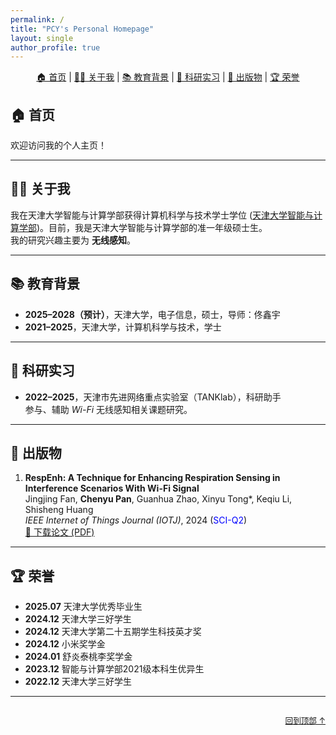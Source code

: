 ```yaml
---
permalink: /
title: "PCY's Personal Homepage"
layout: single
author_profile: true
---
```


<!-- 索引导航栏 -->
<div style="text-align: center; margin-bottom: 20px;">
  <a href="#home">🏠 首页</a> |
  <a href="#about-me">👨‍🎓 关于我</a> |
  <a href="#education">📚 教育背景</a> |
  <a href="#research">🔬 科研实习</a> |
  <a href="#publications">📝 出版物</a> |
  <a href="#awards">🏆 荣誉</a>
</div>

<!-- 页面内容 -->

## <span id="home">🏠 首页</span>

欢迎访问我的个人主页！

---

## <span id="about-me">👨‍🎓 关于我</span>

我在天津大学智能与计算学部获得计算机科学与技术学士学位 ([天津大学智能与计算学部](https://cic.tju.edu.cn/))。目前，我是天津大学智能与计算学部的准一年级硕士生。  
我的研究兴趣主要为 **无线感知**。

---

## <span id="education">📚 教育背景</span>

- **2025–2028（预计）**，天津大学，电子信息，硕士，导师：佟鑫宇  
- **2021–2025**，天津大学，计算机科学与技术，学士

---

## <span id="research">🔬 科研实习</span>

- **2022–2025**，天津市先进网络重点实验室（TANKlab），科研助手  
  参与、辅助 *Wi-Fi* 无线感知相关课题研究。

---

## <span id="publications">📝 出版物</span>

1. **RespEnh: A Technique for Enhancing Respiration Sensing in Interference Scenarios With Wi-Fi Signal**  
   Jingjing Fan, **Chenyu Pan**, Guanhua Zhao, Xinyu Tong*, Keqiu Li, Shisheng Huang  
   *IEEE Internet of Things Journal (IOTJ)*, 2024 (<font color="blue">SCI-Q2</font>)  
   [📄 下载论文 (PDF)](/files/RespEnh_A_Technique_for_Enhancing_Respiration_Sensing_in_Interference_Scenarios_With_Wi-Fi_Signal.pdf)

---

## <span id="awards">🏆 荣誉</span>

- **2025.07** 天津大学优秀毕业生
- **2024.12** 天津大学三好学生
- **2024.12** 天津大学第二十五期学生科技英才奖
- **2024.12** 小米奖学金
- **2024.01** 舒炎泰桃李奖学金
- **2023.12** 智能与计算学部2021级本科生优异生
- **2022.12** 天津大学三好学生

---

<div style="text-align: right; margin-top: 2em;">
  <a href="#home" style="font-size: 0.9em;">回到顶部 ↑</a>
</div>